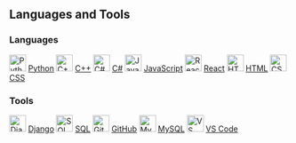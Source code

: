 ## Languages and Tools

### Languages

<img src="https://img.icons8.com/ios/50/000000/python.png" alt="Python" style="width:30px;"/> [Python](https://www.python.org/)
<img src="https://img.icons8.com/ios/50/000000/c-plus-plus-logo.png" alt="C++" style="width:30px;"/> [C++](https://en.cppreference.com/w/)
<img src="https://img.icons8.com/ios/50/000000/c-sharp.png" alt="C#" style="width:30px;"/> [C#](https://learn.microsoft.com/en-us/dotnet/csharp/)
<img src="https://img.icons8.com/ios/50/000000/javascript.png" alt="JavaScript" style="width:30px;"/> [JavaScript](https://developer.mozilla.org/en-US/docs/Web/JavaScript)
<img src="https://img.icons8.com/ios/50/000000/react-native.png" alt="React" style="width:30px;"/> [React](https://reactjs.org/)
<img src="https://img.icons8.com/ios/50/000000/html-5.png" alt="HTML" style="width:30px;"/> [HTML](https://developer.mozilla.org/en-US/docs/Web/HTML)
<img src="https://img.icons8.com/ios/50/000000/css3.png" alt="CSS" style="width:30px;"/> [CSS](https://developer.mozilla.org/en-US/docs/Web/CSS)

### Tools

<img src="https://img.icons8.com/ios/50/000000/django.png" alt="Django" style="width:30px;"/> [Django](https://www.djangoproject.com/)
<img src="https://img.icons8.com/ios/50/000000/sql.png" alt="SQL" style="width:30px;"/> [SQL](https://www.sqlite.org/)
<img src="https://img.icons8.com/ios/50/000000/github.png" alt="GitHub" style="width:30px;"/> [GitHub](https://github.com/)
<img src="https://img.icons8.com/ios/50/000000/mysql-logo.png" alt="MySQL" style="width:30px;"/> [MySQL](https://www.mysql.com/)
<img src="https://img.icons8.com/ios/50/000000/visual-studio-code.png" alt="VS Code" style="width:30px;"/> [VS Code](https://code.visualstudio.com/)
<!--Ahmedzaki246/Ahmedzaki246 is a ✨ special ✨ repository because its `README.md` (this file) appears on your GitHub profile.
You can click the Preview link to take a look at your changes.
--->
